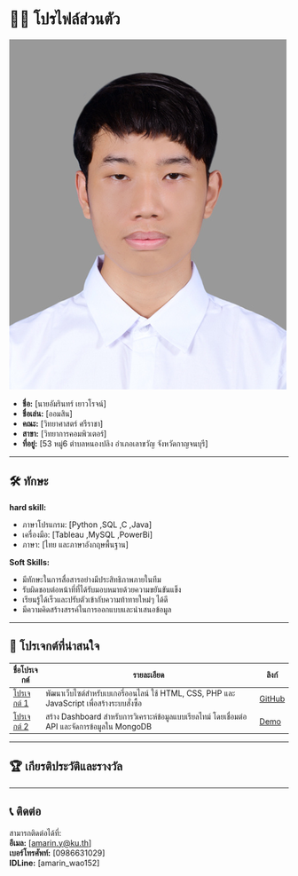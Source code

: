# 👩‍💻 โปรไฟล์ส่วนตัว
![alt text](img/Profile.jpg)
- **ชื่อ:** [นายอัมรินทร์ เยาวโรจน์]
- **ชื่อเล่น:** [ออมสิน]
- **คณะ:** [วิทยาศาสตร์ ศรีราชา]
- **สาขา:** [วิทยาการคอมพิวเตอร์] 
- **ที่อยู่:** [53 หมู่6 ตำบลหนองปลิง อำเภอเลาขวัญ จังหวัดกาญจนบุรี]  

---

## 🛠️ ทักษะ

**hard skill:**  
- ภาษาโปรแกรม: [Python ,SQL ,C ,Java]  
- เครื่องมือ: [Tableau ,MySQL ,PowerBi]
- ภาษา: [ไทย และภาษาอังกฤษพื้นฐาน]  


**Soft Skills:**  
- มีทักษะในการสื่อสารอย่างมีประสิทธิภาพภายในทีม
- รับผิดชอบต่อหน้าที่ที่ได้รับมอบหมายด้วยความขยันขันแข็ง
- เรียนรู้ได้เร็วและปรับตัวเข้ากับความท้าทายใหม่ๆ ได้ดี
- มีความคิดสร้างสรรค์ในการออกแบบและนำเสนอข้อมูล 

---

## 🚀 โปรเจกต์ที่น่าสนใจ  

| **ชื่อโปรเจกต์**       | **รายละเอียด**                                                                                  | **ลิงก์**                 |
|-------------------------|--------------------------------------------------------------------------------------------------|--------------------------|
| [โปรเจกต์ 1](#)         | พัฒนาเว็บไซต์สำหรับเบเกอรี่ออนไลน์ ใช้ HTML, CSS, PHP และ JavaScript เพื่อสร้างระบบสั่งซื้อ  | [GitHub](#)             |
| [โปรเจกต์ 2](#)         | สร้าง Dashboard สำหรับการวิเคราะห์ข้อมูลแบบเรียลไทม์ โดยเชื่อมต่อ API และจัดการข้อมูลใน MongoDB | [Demo](#)               |

---

## 🏆 เกียรติประวัติและรางวัล  
  
---

## 📞 ติดต่อ

สามารถติดต่อได้ที่:  
**อีเมล:** [amarin.y@ku.th]  
**เบอร์โทรศัพท์:** [0986631029]  
**IDLine:** [amarin_wao152]
